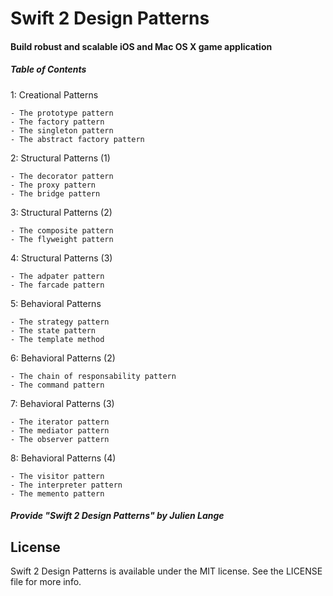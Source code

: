 # Swift 2 Design Patterns

#### Build robust and scalable iOS and Mac OS X game application

##### Table of Contents
  1: Creational Patterns
  
    - The prototype pattern
    - The factory pattern
    - The singleton pattern
    - The abstract factory pattern
    
  2: Structural Patterns (1)
  
    - The decorator pattern
    - The proxy pattern
    - The bridge pattern
    
  3: Structural Patterns (2)
  
    - The composite pattern
    - The flyweight pattern
  
  4: Structural Patterns (3)
  
    - The adpater pattern
    - The farcade pattern
  
  5: Behavioral Patterns
  
    - The strategy pattern
    - The state pattern
    - The template method
    
  6: Behavioral Patterns (2)
  
    - The chain of responsability pattern
    - The command pattern
    
  7: Behavioral Patterns (3)
  
    - The iterator pattern
    - The mediator pattern
    - The observer pattern
    
  8: Behavioral Patterns (4)
  
    - The visitor pattern
    - The interpreter pattern
    - The memento pattern

##### Provide "Swift 2 Design Patterns" by Julien Lange

## License

Swift 2 Design Patterns is available under the MIT license. See the LICENSE file for more info.

